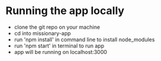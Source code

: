 # Running the app locally

- clone the git repo on your machine
- cd into missionary-app
- run 'npm install' in command line to install node_modules 
- run 'npm start' in terminal to run app
- app will be running on localhost:3000
